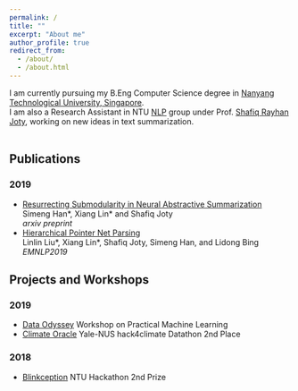 ```yaml
---
permalink: /
title: ""
excerpt: "About me"
author_profile: true
redirect_from: 
  - /about/
  - /about.html
---
```


I am currently pursuing my B.Eng Computer Science degree in [Nanyang Technological University, Singapore](http://www.ntu.edu.sg/). <br>
I am also a Research Assistant in NTU [NLP](https://ntunlpsg.github.io/#about) group under Prof. [Shafiq Rayhan Joty](https://raihanjoty.github.io/), working on new ideas in text summarization.
<br><br>


## Publications
### 2019
 - [Resurrecting Submodularity in Neural Abstractive Summarization](https://arxiv.org/abs/1911.03014) <br>
 Simeng Han*, Xiang Lin* and Shafiq Joty <br>
 *arxiv preprint*
 - [Hierarchical Pointer Net Parsing](https://www.aclweb.org/anthology/D19-1093/) <br>
 Linlin Liu*, Xiang Lin*, Shafiq Joty, Simeng Han, and Lidong Bing <br>
 *EMNLP2019*
 
## Projects and Workshops
### 2019
 - [Data Odyssey](https://medium.com/ntuoss/data-odyssey-practical-machine-learning-c22c20cc061)
 Workshop on Practical Machine Learning<br>
 - [Climate Oracle](https://github.com/ShirleyHan6/Hack4ClimateOracle)
 Yale-NUS hack4climate Datathon 2nd Place
### 2018
 - [Blinkception](https://devpost.com/software/blinkception)
 NTU Hackathon 2nd Prize
 

 